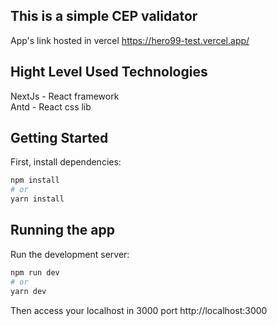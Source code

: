 ## This is a simple CEP validator

App's link hosted in vercel https://hero99-test.vercel.app/

## Hight Level Used Technologies

NextJs - React framework <br/>
Antd - React css lib

## Getting Started

First, install dependencies:

```bash
npm install
# or
yarn install
```
## Running the app

Run the development server:

```bash
npm run dev
# or
yarn dev
```
Then access your localhost in 3000 port http://localhost:3000 

